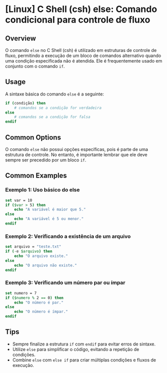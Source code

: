 # [Linux] C Shell (csh) else: Comando condicional para controle de fluxo

## Overview
O comando `else` no C Shell (csh) é utilizado em estruturas de controle de fluxo, permitindo a execução de um bloco de comandos alternativo quando uma condição especificada não é atendida. Ele é frequentemente usado em conjunto com o comando `if`.

## Usage
A sintaxe básica do comando `else` é a seguinte:

```csh
if (condição) then
    # comandos se a condição for verdadeira
else
    # comandos se a condição for falsa
endif
```

## Common Options
O comando `else` não possui opções específicas, pois é parte de uma estrutura de controle. No entanto, é importante lembrar que ele deve sempre ser precedido por um bloco `if`.

## Common Examples

### Exemplo 1: Uso básico do else
```csh
set var = 10
if ($var > 5) then
    echo "A variável é maior que 5."
else
    echo "A variável é 5 ou menor."
endif
```

### Exemplo 2: Verificando a existência de um arquivo
```csh
set arquivo = "teste.txt"
if (-e $arquivo) then
    echo "O arquivo existe."
else
    echo "O arquivo não existe."
endif
```

### Exemplo 3: Verificando um número par ou ímpar
```csh
set numero = 7
if ($numero % 2 == 0) then
    echo "O número é par."
else
    echo "O número é ímpar."
endif
```

## Tips
- Sempre finalize a estrutura `if` com `endif` para evitar erros de sintaxe.
- Utilize `else` para simplificar o código, evitando a repetição de condições.
- Combine `else` com `else if` para criar múltiplas condições e fluxos de execução.